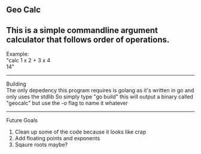 Geo Calc
---
This is a simple commandline argument calculator that follows order of operations.   
---  
Example:   
"calc 1 x 2 + 3 x 4   
14"

___
Building   
The only depedency this program requires is golang as it's written in go and only uses the stdlib
So simply type "go build" this will output a binary called "geocalc" but use the -o flag to name it whatever 
___
Future Goals
1. Clean up some of the code because it looks like crap
2. Add floating points and exponents
3. Sqaure roots maybe?
